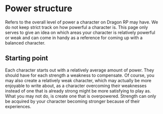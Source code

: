 # Power structure
Refers to the overall level of power a character on Dragon RP may have. We do not keep strict track on how powerful a character is. This page only serves to give an idea on which areas your character is relatively powerful or weak and can come in handy as a reference for coming up with a balanced character.

## Starting point
Each character starts out with a relatively average amount of power. They should have for each strength a weakness to compensate. Of course, you may also create a relatively weak character, which may actually be more enjoyable to write about, as a character overcoming their weaknesses instead of one that is already strong might be more satisfying to play as. What you may not do, is create one that is overpowered. Strength can only be acquired by your character becoming stronger because of their experiences.
